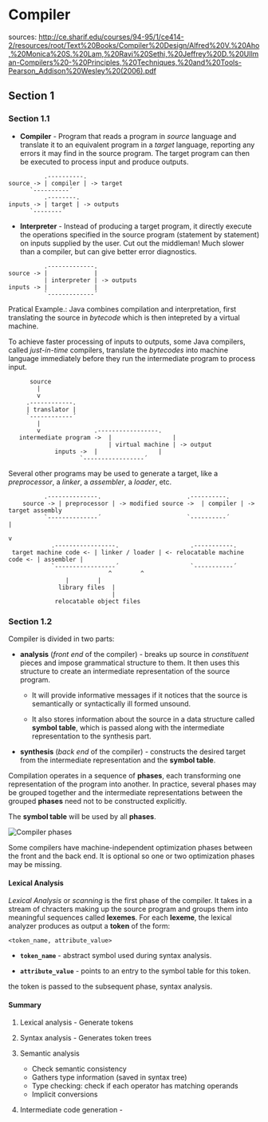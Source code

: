 # Compiler

sources:
http://ce.sharif.edu/courses/94-95/1/ce414-2/resources/root/Text%20Books/Compiler%20Design/Alfred%20V.%20Aho,%20Monica%20S.%20Lam,%20Ravi%20Sethi,%20Jeffrey%20D.%20Ullman-Compilers%20-%20Principles,%20Techniques,%20and%20Tools-Pearson_Addison%20Wesley%20(2006).pdf

## Section 1

### Section 1.1

* __Compiler__ - Program that reads a program in _source_ language and
translate it to an equivalent program in a _target_ language, reporting
any errors it may find in the source program. The target program
can then be executed to process input and produce outputs.

```
          .----------.
source -> | compiler | -> target
	  `----------´
          .--------.
inputs -> | target | -> outputs
	  `--------´
```

* __Interpreter__ - Instead of producing a target program, it directly
execute the operations specified in the source program
(statement by statement) on inputs supplied by the user. Cut out the
middleman! Much slower than a compiler, but can give better error
diagnostics.

```
          .-------------.
source -> |             |
          | interpreter | -> outputs
inputs -> |             |
          `-------------´
```

Pratical Example.: Java combines compilation and interpretation,
first translating the source in _bytecode_ which is then
intepreted by a virtual machine.

To achieve faster processing of inputs to outputs, some Java compilers,
called _just-in-time_ compilers, translate the _bytecodes_ into
machine language immediately before they run the intermediate
program to process input.

```
	  source
	    |
 	    v
     .------------.
     | translator |
     `------------´
	    |
	    v               .-----------------.
   intermediate program ->  |                 |
                            | virtual machine | -> output
	         inputs ->  |                 |
		            `-----------------´
```

Several other programs may be used to generate a target, like
a _preprocessor_, a _linker_, a _assembler_, a _loader_, etc.

```
		  .--------------.                        .----------.
	source -> | preprocessor | -> modified source ->  | compiler | -> target assembly
		  `--------------´                        `----------´           |
                                                                                 v
			.-----------------.			           .-----------.
 target machine code <- | linker / loader | <- relocatable machine code <- | assembler |
			`-----------------´     			   `-----------´
                            ^        ^
			    |        |
		      library files  |
		                     |
			 relocatable object files
```

### Section 1.2

Compiler is divided in two parts:

* __analysis__ (_front end_ of the compiler) - breaks up source
in _constituent_ pieces and impose grammatical structure to
them. It then uses this structure to create an intermediate
representation of the source program.

	* It will provide informative messages if it notices that the source
	is semantically or syntactically ill formed unsound.

	* It also stores information about the source in a data structure
	called __symbol table__, which is passed along with the intermediate
	representation to the synthesis part.

* __synthesis__ (_back end_ of the compiler) - constructs the
desired target from the intermediate representation and
the __symbol table__.

Compilation operates in a sequence of __phases__, each transforming one
representation of the program into another. In practice, several phases
may be grouped together and the intermediate representations between the
grouped __phases__ need not to be constructed explicitly.

The __symbol table__ will be used by all __phases__.

![Compiler phases](https://www.tutorialspoint.com/compiler_design/images/compiler_phases.jpg)

Some compilers have machine-independent optimization phases between 
the front and the back end. It is optional so one or two optimization
phases may be missing.

#### Lexical Analysis

_Lexical Analysis_ or _scanning_ is the first phase of the
compiler. It takes in a stream of chracters making up the
source program and groups them into meaningful sequences
called __lexemes__. For each __lexeme__, the lexical
analyzer produces as output a __token__ of the form:

```
<token_name, attribute_value>
```

* __`token_name`__ - abstract symbol used during syntax
analysis.

* __`attribute_value`__ - points to an entry to the symbol table
for this token.

the token is passed to the subsequent phase, syntax analysis.

#### Summary

1. Lexical analysis - Generate tokens

2. Syntax analysis - Generates token trees

3. Semantic analysis 

	* Check semantic consistency
	* Gathers type information (saved in syntax tree)
	* Type checking: check if each operator has matching operands
	* Implicit conversions

4. Intermediate code generation - 
